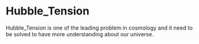 # Hubble_Tension
Hubble_Tension is one of the leading problem in cosmology and it need to be solved to have more understanding about our universe.
